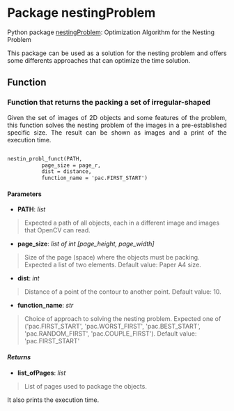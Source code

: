 # Package nestingProblem

Python package [nestingProblem](https://github.com/jonielbarreto/nestingProblem): Optimization Algorithm for the Nesting Problem

<div style="text-align: justify"> This package can be used as a solution for the nesting problem and offers some differents approaches that can optimize the time solution. </div>

## Function

### Function that returns the packing a set of irregular-shaped
<div style="text-align: justify"> Given the set of images of 2D objects and some features of the problem, this function solves the nesting problem of the images in a pre-established specific size. The result can be shown as images and a print of the execution time. </div>

```markdown

nestin_probl_funct(PATH,
		   page_size = page_r,
		   dist = distance,
		   function_name = 'pac.FIRST_START')
```

#### Parameters
* **PATH**: _list_<br/>
> Expected a path of all objects, each in a different image and images that OpenCV can read.

* **page_size**: _list of int [page_height, page_width]_<br/>
> Size of the page (space) where the objects must be packing. Expected a list of two elements. Default value: Paper A4 size. 

* **dist**: _int_<br/>
> Distance of a point of the contour to another point. Default value: 10.

* **function_name**: _str_<br/>
> Choice of approach to solving the nesting problem. Expected one of ('pac.FIRST_START', 'pac.WORST_FIRST', 'pac.BEST_START', 'pac.RANDOM_FIRST', 'pac.COUPLE_FIRST'). Default value: 'pac.FIRST_START'

#### _Returns_
* **list_ofPages**: _list_<br/>
> List of pages used to package the objects.

It also prints the execution time. 

